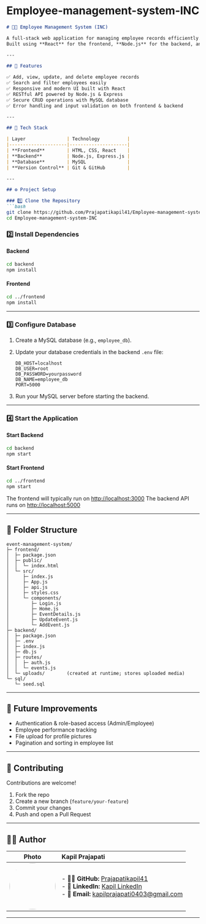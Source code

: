# Employee-management-system-INC


````markdown
# 👨‍💼 Employee Management System (INC)

A full-stack web application for managing employee records efficiently.  
Built using **React** for the frontend, **Node.js** for the backend, and **MySQL** as the database.

---

## 🚀 Features

✅ Add, view, update, and delete employee records  
✅ Search and filter employees easily  
✅ Responsive and modern UI built with React  
✅ RESTful API powered by Node.js & Express  
✅ Secure CRUD operations with MySQL database  
✅ Error handling and input validation on both frontend & backend  

---

## 🧩 Tech Stack

| Layer               | Technology          |
|---------------------|---------------------|
| **Frontend**        | HTML, CSS, React    |
| **Backend**         | Node.js, Express.js |
| **Database**        | MySQL               |
| **Version Control** | Git & GitHub        |

---

## ⚙️ Project Setup

### 1️⃣ Clone the Repository
```bash
git clone https://github.com/Prajapatikapil41/Employee-management-system-INC.git
cd Employee-management-system-INC
````

### 2️⃣ Install Dependencies

#### Backend

```bash
cd backend
npm install
```

#### Frontend

```bash
cd ../frontend
npm install
```

---

### 3️⃣ Configure Database

1. Create a MySQL database (e.g., `employee_db`).
2. Update your database credentials in the backend `.env` file:

   ```env
   DB_HOST=localhost
   DB_USER=root
   DB_PASSWORD=yourpassword
   DB_NAME=employee_db
   PORT=5000
   ```
3. Run your MySQL server before starting the backend.

---

### 4️⃣ Start the Application

#### Start Backend

```bash
cd backend
npm start
```

#### Start Frontend

```bash
cd ../frontend
npm start
```

The frontend will typically run on [http://localhost:3000](http://localhost:3000)
The backend API runs on [http://localhost:5000](http://localhost:5000)

---

## 📁 Folder Structure

```
event-management-system/
├─ frontend/
│  ├─ package.json
│  ├─ public/
│  │  └─ index.html
│  └─ src/
│     ├─ index.js
│     ├─ App.js
│     ├─ api.js
│     ├─ styles.css
│     └─ components/
│        ├─ Login.js
│        ├─ Home.js
│        ├─ EventDetails.js
│        ├─ UpdateEvent.js
│        └─ AddEvent.js
├─ backend/
│  ├─ package.json
│  ├─ .env
│  ├─ index.js
│  ├─ db.js
│  ├─ routes/
│  │  ├─ auth.js
│  │  └─ events.js
│  └─ uploads/        (created at runtime; stores uploaded media)
└─ sql/
   └─ seed.sql
```

---

## 🧠 Future Improvements

* Authentication & role-based access (Admin/Employee)
* Employee performance tracking
* File upload for profile pictures
* Pagination and sorting in employee list

---

## 🤝 Contributing

Contributions are welcome!

1. Fork the repo
2. Create a new branch (`feature/your-feature`)
3. Commit your changes
4. Push and open a Pull Request

---


## 👨‍💻 Author

|                                                                                                     Photo                                                                                                    | **Kapil Prajapati**                                                                                                                                                                                                                                                 |
| :----------------------------------------------------------------------------------------------------------------------------------------------------------------------------------------------------------: | :------------------------------------------------------------------------------------------------------------------------------------------------------------------------------------------------------------------------------------------------------------------ |
| [<img src="https://avatars.githubusercontent.com/u/81869156?s=400&u=ff6de7017b51e4d96dbfb1ae39c7a459d5e13ea8&v=4" width="120" height="120" style="border-radius:50%;">](https://github.com/Prajapatikapil41) | - 🧑‍💻 **GitHub:** [Prajapatikapil41](https://github.com/Prajapatikapil41)<br> - 💼 **LinkedIn:** [Kapil LinkedIn](https://www.linkedin.com/in/kapil-prajapati-7ba4b51b7/)<br> - 📧 **Email:** [kapilprajapati0403@gmail.com](mailto:kapilprajapati0403@gmail.com) |

---

